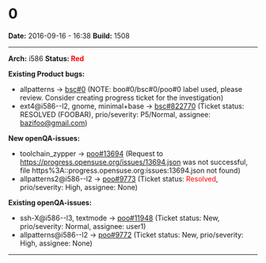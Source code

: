 # 0


**Date:** 2016-09-16 - 16:38
**Build:** 1508

---

**Arch:** i586
**Status: <span style="color: red;">Red</span>**

**Existing Product bugs:**

* allpatterns -> [bsc#0](https://bugzilla.opensuse.org/show_bug.cgi?id=0) (NOTE: boo#0/bsc#0/poo#0 label used, please review. Consider creating progress ticket for the investigation)
* ext4@i586--l2, gnome, minimal+base -> [bsc#822770](https://bugzilla.opensuse.org/show_bug.cgi?id=822770 "Install of grub2-efi failed") (Ticket status: RESOLVED (FOOBAR), prio/severity: P5/Normal, assignee: bazifoo@gmail.com)


**New openQA-issues:**

* toolchain_zypper -> [poo#13694](https://progress.opensuse.org/issues/13694) (Request to https://progress.opensuse.org/issues/13694.json was not successful, file https%3A::progress.opensuse.org:issues:13694.json not found)
* allpatterns2@i586--l2 -> [poo#9773](https://progress.opensuse.org/issues/9773 "Nothing works ✓") (Ticket status: <span style="color: red;">Resolved</span>, prio/severity: High, assignee: None)


**Existing openQA-issues:**

* ssh-X@i586--l3, textmode -> [poo#11948](https://progress.opensuse.org/issues/11948 "can not boot pre-installed image, test non-ascii: “0”") (Ticket status: New, prio/severity: Normal, assignee: user1)
* allpatterns@i586--l2 -> [poo#9772](https://progress.opensuse.org/issues/9772 "Nothing works") (Ticket status: New, prio/severity: High, assignee: None)



---
